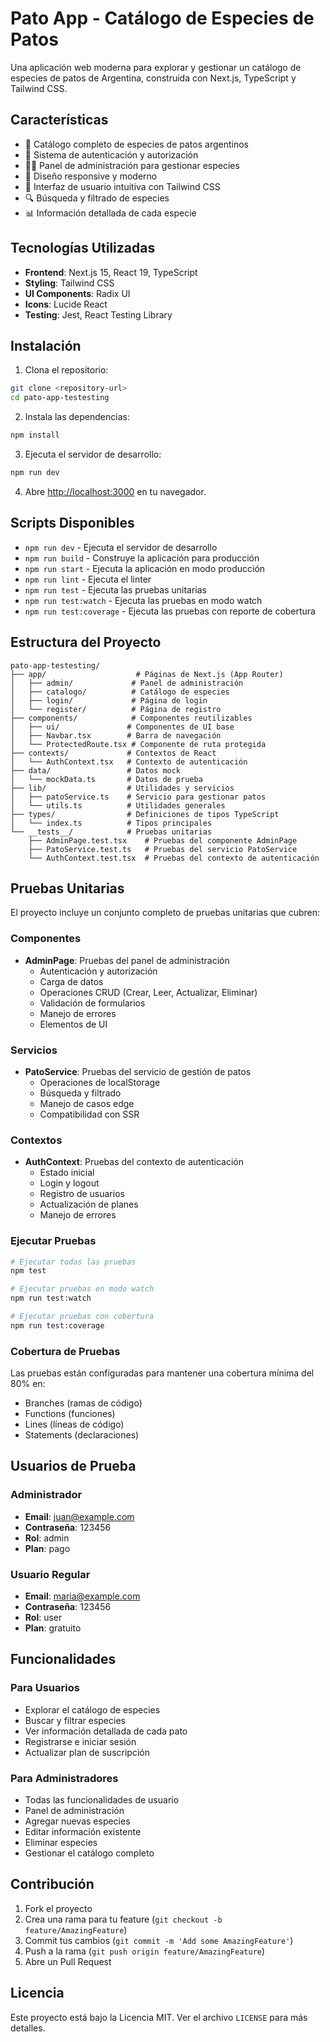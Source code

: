 # Pato App - Catálogo de Especies de Patos

Una aplicación web moderna para explorar y gestionar un catálogo de especies de patos de Argentina, construida con Next.js, TypeScript y Tailwind CSS.

## Características

- 🦆 Catálogo completo de especies de patos argentinos
- 🔐 Sistema de autenticación y autorización
- 👨‍💼 Panel de administración para gestionar especies
- 📱 Diseño responsive y moderno
- 🎨 Interfaz de usuario intuitiva con Tailwind CSS
- 🔍 Búsqueda y filtrado de especies
- 📊 Información detallada de cada especie

## Tecnologías Utilizadas

- **Frontend**: Next.js 15, React 19, TypeScript
- **Styling**: Tailwind CSS
- **UI Components**: Radix UI
- **Icons**: Lucide React
- **Testing**: Jest, React Testing Library

## Instalación

1. Clona el repositorio:
```bash
git clone <repository-url>
cd pato-app-testesting
```

2. Instala las dependencias:
```bash
npm install
```

3. Ejecuta el servidor de desarrollo:
```bash
npm run dev
```

4. Abre [http://localhost:3000](http://localhost:3000) en tu navegador.

## Scripts Disponibles

- `npm run dev` - Ejecuta el servidor de desarrollo
- `npm run build` - Construye la aplicación para producción
- `npm run start` - Ejecuta la aplicación en modo producción
- `npm run lint` - Ejecuta el linter
- `npm run test` - Ejecuta las pruebas unitarias
- `npm run test:watch` - Ejecuta las pruebas en modo watch
- `npm run test:coverage` - Ejecuta las pruebas con reporte de cobertura

## Estructura del Proyecto

```
pato-app-testesting/
├── app/                    # Páginas de Next.js (App Router)
│   ├── admin/             # Panel de administración
│   ├── catalogo/          # Catálogo de especies
│   ├── login/             # Página de login
│   └── register/          # Página de registro
├── components/            # Componentes reutilizables
│   ├── ui/               # Componentes de UI base
│   ├── Navbar.tsx        # Barra de navegación
│   └── ProtectedRoute.tsx # Componente de ruta protegida
├── contexts/             # Contextos de React
│   └── AuthContext.tsx   # Contexto de autenticación
├── data/                 # Datos mock
│   └── mockData.ts       # Datos de prueba
├── lib/                  # Utilidades y servicios
│   ├── patoService.ts    # Servicio para gestionar patos
│   └── utils.ts          # Utilidades generales
├── types/                # Definiciones de tipos TypeScript
│   └── index.ts          # Tipos principales
└── __tests__/            # Pruebas unitarias
    ├── AdminPage.test.tsx    # Pruebas del componente AdminPage
    ├── PatoService.test.ts   # Pruebas del servicio PatoService
    └── AuthContext.test.tsx  # Pruebas del contexto de autenticación
```

## Pruebas Unitarias

El proyecto incluye un conjunto completo de pruebas unitarias que cubren:

### Componentes
- **AdminPage**: Pruebas del panel de administración
  - Autenticación y autorización
  - Carga de datos
  - Operaciones CRUD (Crear, Leer, Actualizar, Eliminar)
  - Validación de formularios
  - Manejo de errores
  - Elementos de UI

### Servicios
- **PatoService**: Pruebas del servicio de gestión de patos
  - Operaciones de localStorage
  - Búsqueda y filtrado
  - Manejo de casos edge
  - Compatibilidad con SSR

### Contextos
- **AuthContext**: Pruebas del contexto de autenticación
  - Estado inicial
  - Login y logout
  - Registro de usuarios
  - Actualización de planes
  - Manejo de errores

### Ejecutar Pruebas

```bash
# Ejecutar todas las pruebas
npm test

# Ejecutar pruebas en modo watch
npm run test:watch

# Ejecutar pruebas con cobertura
npm run test:coverage
```

### Cobertura de Pruebas

Las pruebas están configuradas para mantener una cobertura mínima del 80% en:
- Branches (ramas de código)
- Functions (funciones)
- Lines (líneas de código)
- Statements (declaraciones)

## Usuarios de Prueba

### Administrador
- **Email**: juan@example.com
- **Contraseña**: 123456
- **Rol**: admin
- **Plan**: pago

### Usuario Regular
- **Email**: maria@example.com
- **Contraseña**: 123456
- **Rol**: user
- **Plan**: gratuito

## Funcionalidades

### Para Usuarios
- Explorar el catálogo de especies
- Buscar y filtrar especies
- Ver información detallada de cada pato
- Registrarse e iniciar sesión
- Actualizar plan de suscripción

### Para Administradores
- Todas las funcionalidades de usuario
- Panel de administración
- Agregar nuevas especies
- Editar información existente
- Eliminar especies
- Gestionar el catálogo completo

## Contribución

1. Fork el proyecto
2. Crea una rama para tu feature (`git checkout -b feature/AmazingFeature`)
3. Commit tus cambios (`git commit -m 'Add some AmazingFeature'`)
4. Push a la rama (`git push origin feature/AmazingFeature`)
5. Abre un Pull Request

## Licencia

Este proyecto está bajo la Licencia MIT. Ver el archivo `LICENSE` para más detalles.
